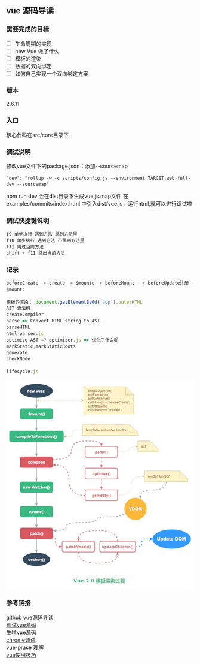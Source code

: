 ## vue 源码导读
### 需要完成的目标
- [ ] 生命周期的实现
- [ ] new Vue 做了什么
- [ ] 模板的渲染
- [ ] 数据的双向绑定
- [ ] 如何自己实现一个双向绑定方案
### 版本

2.6.11

### 入口

核心代码在src/core目录下

### 调试说明

修改vue文件下的package.json：添加--sourcemap

```
"dev": "rollup -w -c scripts/config.js --environment TARGET:web-full-dev --sourcemap"
```

npm run dev   会在dist目录下生成vue.js.map文件
在examples/commits/index.html 中引入dist/vue.js，运行html,就可以进行调试啦

### 调试快捷键说明

```js
f9 单步执行 遇到方法 跳到方法里
f10 单步执行 遇到方法 不跳到方法里
f11 跳过当前方法
shift + f11 跳出当前方法
```

### 记录

```js
beforeCreate -> create -> $mounte -> beforeMount - > beforeUpdate注册 -> mounted
$mount:

模板的渲染： document.getElementByOd('app').outerHTML
AST 语法树
createCompiler
parse => Convert HTML string to AST.
parseHTML 
html-parser.js
optimize AST =? optimizer.js => 优化了什么呢
markStatic,markStaticRoots
generate
checkNode

lifecycle.js
```



![vue2](../assets/imgs/vue2原理.jpg)

### 参考链接

[github vue源码导读](https://github.com/muwoo/blogs/blob/master/src/Vue/1.md)    
[调试vue源码](https://juejin.im/post/5efb634bf265da22ab2d4b07)      
[生啃vue源码](https://juejin.im/post/5f02f0bdf265da22ef7dbe5d)      
[chrome调试](https://developers.google.com/web/tools/chrome-devtools/javascript?hl=zh-cn)     
[vue-prase 理解](https://juejin.im/post/5d09a4fef265da1b6b1cd96b#heading-13)        
[vue使用技巧](https://juejin.im/post/5ef6d1325188252e75366ab5)      

